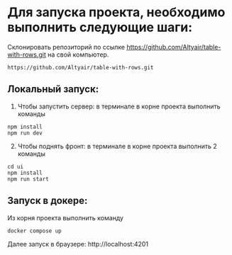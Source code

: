 # Для запуска проекта, необходимо выполнить следующие шаги:


Склонировать репозиторий по ссылке https://github.com/Altyair/table-with-rows.git на свой компьютер.
```
https://github.com/Altyair/table-with-rows.git
```

## Локальный запуск:

1. Чтобы запустить сервер: в терминале в корне проекта выполнить команды
```
npm install
npm run dev
```

2. Чтобы поднять фронт: в терминале в корне проекта выполнить 2 команды
```
cd ui
npm install
npm run start
```

## Запуск в докере:

Из корня проекта выполнить команду
```
docker compose up
```

Далее запуск в браузере: http://localhost:4201

